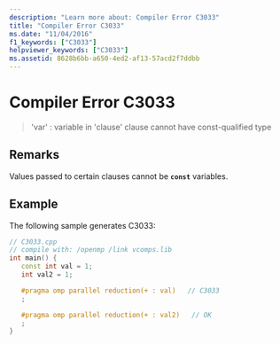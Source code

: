 ```yaml
---
description: "Learn more about: Compiler Error C3033"
title: "Compiler Error C3033"
ms.date: "11/04/2016"
f1_keywords: ["C3033"]
helpviewer_keywords: ["C3033"]
ms.assetid: 8628b6bb-a650-4ed2-af13-57acd2f7ddbb
---
```

# Compiler Error C3033

> 'var' : variable in 'clause' clause cannot have const-qualified type

## Remarks

Values passed to certain clauses cannot be **`const`** variables.

## Example

The following sample generates C3033:

```cpp
// C3033.cpp
// compile with: /openmp /link vcomps.lib
int main() {
   const int val = 1;
   int val2 = 1;

   #pragma omp parallel reduction(+ : val)   // C3033
   ;

   #pragma omp parallel reduction(+ : val2)   // OK
   ;
}
```
